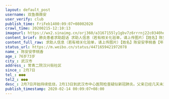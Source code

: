 ```yaml
---
layout: default_post
username: 双鱼薇薇安
user_verify: club
publish_time: FriFeb1400:09:07+08002020
crawl_time: 20200215-12:10:13
imageurl: https://wx2.sinaimg.cn/orj360/a3167155ly1gbv7z6rrrnj22c0340hdu.jpg,https://wx2.sinaimg.cn/orj360/a3167155ly1gbv7z4wvjhj22c0340u0y.jpg,https://wx1.sinaimg.cn/orj360/a3167155ly1gbv7zb22x6j22c0340kjq.jpg,https://wx3.sinaimg.cn/orj360/a3167155ly1gbv7zhdw8qj22c03404qu.jpg,https://wx2.sinaimg.cn/orj360/a3167155ly1gbv7zptw10j23402c04qu.jpg,https://wx2.sinaimg.cn/orj360/a3167155ly1gbv7zvp24kj23402c04qt.jpg,https://wx2.sinaimg.cn/orj360/a3167155ly1gbv8016elnj23402c01l1.jpg
content_brief: 肺炎患者求助超话 求助人信息（若有相关化验单，请上传图片）【姓名】陈安安 李桃香【年龄】76岁 73岁【所在城市】武汉市【所在小区、社区】常青二院 汉兴街社区【患病时间】2月7日【联系方式】●●●【其他紧急联系人】●●●【病情描述】 2月7日开始持续低烧，2月13日到武汉市 ...全文
content_full_raw: 求助人信息（若有相关化验单，请上传图片）【姓名】陈安安李桃香【年龄】76岁73岁【所在城市】武汉市【所在小区、社区】常青二院汉兴街社区【患病时间】2月7日【联系方式】●●●【其他紧急联系人】●●●【病情描述】2月7日开始持续低烧，2月13日到武汉市中心医院检查疑似新冠肺炎。父亲已经几天未进食了，全身无力，病情严重，现在母亲也感染了，并伴有轻微咳嗽。希望能安排尽快住院治疗
status_url: https://m.weibo.cn/status/4471659421972078
name_: 陈安安李桃香
age_: 76岁73岁
city_: 武汉市
address_: 常青二院汉兴街社区
since_: 2月7日
tel_: ●●●
tel2_: ●●●
desc_: 2月7日开始持续低烧，2月13日到武汉市中心医院检查疑似新冠肺炎。父亲已经几天未进食了，全身无力，病情严重，现在母亲也感染了，并伴有轻微咳嗽。希望能安排尽快住院治疗
publish_timestamp: 2020-02-14 00:09:07+08:00
---
```

